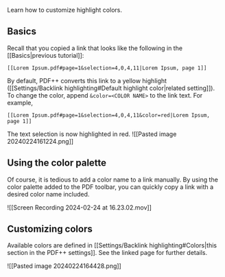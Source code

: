 Learn how to customize highlight colors.

## Basics

Recall that you copied a link that looks like the following in the [[Basics|previous tutorial]]:

```
[[Lorem Ipsum.pdf#page=1&selection=4,0,4,11|Lorem Ipsum, page 1]]
```

By default, PDF++ converts this link to a yellow highlight ([[Settings/Backlink highlighting#Default highlight color|related setting]]). To change the color, append `&color=<COLOR NAME>` to the link text. For example,

```
[[Lorem Ipsum.pdf#page=1&selection=4,0,4,11&color=red|Lorem Ipsum, page 1]]
```

The text selection is now highlighted in red.
![[Pasted image 20240224161224.png]]
## Using the color palette

Of course, it is tedious to add a color name to a link manually. By using the color palette added to the PDF toolbar, you can quickly copy a link with a desired color name included.

![[Screen Recording 2024-02-24 at 16.23.02.mov]]

## Customizing colors

Available colors are defined in [[Settings/Backlink highlighting#Colors|this section in the PDF++ settings]]. See the linked page for further details.

![[Pasted image 20240224164428.png]]